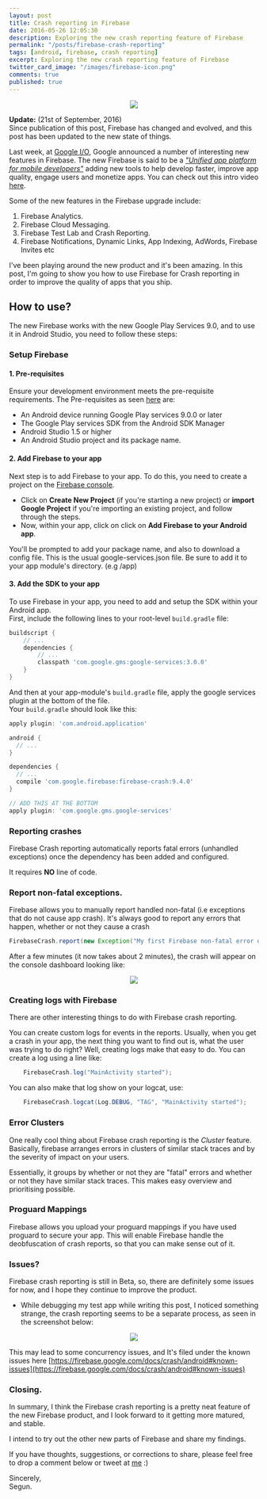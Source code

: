 ```yaml
---
layout: post
title: Crash reporting in Firebase
date: 2016-05-26 12:05:30
description: Exploring the new crash reporting feature of Firebase
permalink: "/posts/firebase-crash-reporting"
tags: [android, firebase, crash reporting]
excerpt: Exploring the new crash reporting feature of Firebase
twitter_card_image: "/images/firebase-icon.png"
comments: true
published: true
---
```


<p align="center">
	<img src="/images/firebase-icon.png">
</p>

**Update:** (21st of September, 2016)  
Since publication of this post, Firebase has changed and evolved, and this post has been updated to the new state of things.

Last week, at [Google I/O](https://events.google.com/io2016/), Google announced a
number of interesting new features in Firebase. The new Firebase is said to be a [_"Unified app platform for mobile developers"_](https://firebase.googleblog.com/2016/05/firebase-expands-to-become-unified-app-platform.html)
adding new tools to help develop faster, improve app quality, engage users and monetize apps. You
can check out this intro video [here](https://youtu.be/fgT6r4f9Apc).

Some of the new features in the Firebase upgrade include:  
  1. Firebase Analytics.  
  2. Firebase Cloud Messaging.  
  3. Firebase Test Lab and Crash Reporting.  
  4. Firebase Notifications, Dynamic Links, App Indexing, AdWords, Firebase Invites etc  

I've been playing around the new product and it's been amazing. In this post, I'm
going to show you how to use Firebase for Crash reporting in order to improve the
quality of apps that you ship.

## How to use?
The new Firebase works with the new Google Play Services 9.0, and to use it in Android Studio,
you need to follow these steps:  

### Setup Firebase

#### 1. Pre-requisites
Ensure your development environment meets the pre-requisite requirements. The Pre-requisites as seen [here](https://firebase.google.com/docs/android/setup#prerequisites) are:

  * An Android device running Google Play services 9.0.0 or later  
  * The Google Play services SDK from the Android SDK Manager  
  * Android Studio 1.5 or higher  
  * An Android Studio project and its package name.

#### 2. Add Firebase to your app
Next step is to add Firebase to your app. To do this, you need to create a project
on the [Firebase console](https://console.firebase.google.com/).  

  * Click on **Create New Project** (if you're starting a new project) or **import Google Project**
if you're importing an existing project, and follow through the steps.  
  * Now, within your app, click on click on **Add Firebase to your Android app**.  

You'll be prompted to add your package name, and also to download a config file.
This is the usual google-services.json file. Be sure to add it to your app module's directory.
(e.g /app)

#### 3. Add the SDK to your app
To use Firebase in your app, you need to add and setup the SDK within your Android app.  
First, include the following lines to your root-level `build.gradle` file:

```groovy
buildscript {
    // ...
    dependencies {
        // ...
        classpath 'com.google.gms:google-services:3.0.0'
    }
}
```

And then at your app-module's `build.gradle` file, apply the google services plugin at
the bottom of the file.  
Your `build.gradle` should look like this:

```groovy
apply plugin: 'com.android.application'

android {
  // ...
}

dependencies {
  // ...
  compile 'com.google.firebase:firebase-crash:9.4.0'
}

// ADD THIS AT THE BOTTOM
apply plugin: 'com.google.gms.google-services'
```


### Reporting crashes
Firebase Crash reporting automatically reports fatal errors (unhandled exceptions) once the dependency has been added and configured.

It requires **NO** line of code.

### Report non-fatal exceptions.
Firebase allows you to manually report handled non-fatal (i.e exceptions that do not cause app crash).
It's always good to report any errors that happen, whether or not they cause a crash

```java
FirebaseCrash.report(new Exception("My first Firebase non-fatal error on Android"));
```

After a few minutes (it now takes about 2 minutes), the crash will appear on the console dashboard looking like:

<p align="center">
	<img src="/images/firebase-crash-dashboard.png">
</p>

### Creating logs with Firebase
There are other interesting things to do with Firebase crash reporting.

You can create custom logs for events in the reports. Usually, when you get a crash in your app, the next thing you want to find out is, what the user was trying to do right?
Well, creating logs make that easy to do. You can create a log using a line like:

```java
    FirebaseCrash.log("MainActivity started");
```

You can also make that log show on your logcat, use:

```java
    FirebaseCrash.logcat(Log.DEBUG, "TAG", "MainActivity started");
```

### Error Clusters
One really cool thing about Firebase crash reporting is the _Cluster_ feature. Basically,
firebase arranges errors in clusters of similar stack traces and by the severity of impact on your users.

Essentially, it groups by whether or not they are "fatal" errors and whether or not they have similar stack traces. This makes easy overview and prioritising possible.

### Proguard Mappings
Firebase allows you upload your proguard mappings if you have used proguard to secure your app.
This will enable Firebase handle the deobfuscation of crash reports, so that you can make sense out of it.

### Issues?
Firebase crash reporting is still in Beta, so, there are definitely some issues for now,
and I hope they continue to improve the product.

  * While debugging my test app while writing this post, I noticed something strange, the
crash reporting seems to be a separate process, as seen in the screenshot below:

<p align="center">
	<img src="/images/firebase-background-process.png">
</p>

This may lead to some concurrency issues, and It's filed under the known issues here [https://firebase.google.com/docs/crash/android#known-issues](https://firebase.google.com/docs/crash/android#known-issues)

### Closing.
In summary, I think the Firebase crash reporting is a pretty neat feature of the new Firebase product,
and I look forward to it getting more matured, and stable.

I intend to try out the other new parts of Firebase and share my findings.

If you have thoughts, suggestions, or corrections to share, please feel free to drop a comment below or tweet at [me](https://twitter.com/segunfamisa) :)


Sincerely,  
Segun.
